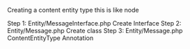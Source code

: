 Creating a content entity type this is like node

Step 1: Entity/MessageInterface.php Create Interface
Step 2: Entity/Message.php Create class
Step 3: Entity/Message.php  ContentEntityType Annotation